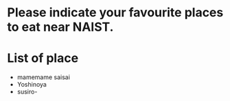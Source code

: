 # Please indicate your favourite places to eat near NAIST.

# List of place
- mamemame saisai
- Yoshinoya
- susiro-
